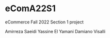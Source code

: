 # eComA22S1
eCommerce Fall 2022 Section 1 project

Amirreza Saeidi
Yassine El Yamani
Damiano Visalli
